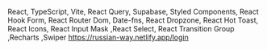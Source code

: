 React, TypeScript, Vite, React Query, Supabase, Styled Components, React Hook Form, React Router Dom, Date-fns, React Dropzone, React Hot Toast, React Icons, React Input Mask ,React Select, React Transition Group ,Recharts ,Swiper
https://russian-way.netlify.app/login
